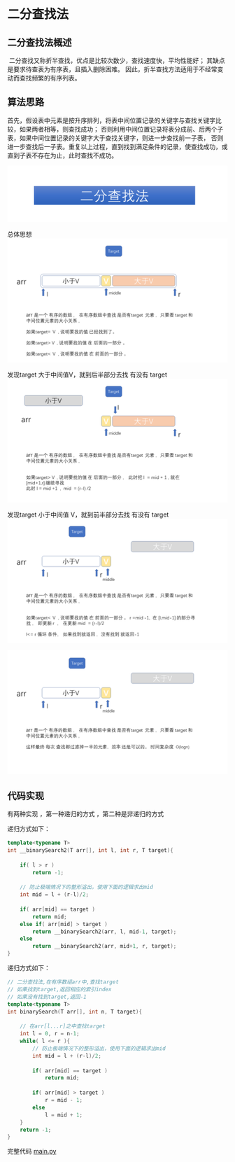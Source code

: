 # 二分查找法 

## 二分查找法概述

 二分查找又称折半查找，优点是比较次数少，查找速度快，平均性能好；
其缺点是要求待查表为有序表，且插入删除困难。
因此，折半查找方法适用于不经常变动而查找频繁的有序列表。


## 算法思路 
首先，假设表中元素是按升序排列，将表中间位置记录的关键字与查找关键字比较，如果两者相等，则查找成功；
否则利用中间位置记录将表分成前、后两个子表，如果中间位置记录的关键字大于查找关键字，则进一步查找前一子表，
否则进一步查找后一子表。重复以上过程，直到找到满足条件的记录，使查找成功，或直到子表不存在为止，此时查找不成功。

![bs-01-0](./images/bs-01-0.PNG)

总体思想 
![bs-01-1](./images/bs-01-1.PNG)

发现target 大于中间值V，就到后半部分去找 有没有 target  
![bs-01-2](./images/bs-01-2.PNG)

发现target 小于中间值 V，就到前半部分去找 有没有 target  
![bs-01-3](./images/bs-01-3.PNG)

![bs-01-4](./images/bs-01-4.PNG)


## 代码实现  
有两种实现 ，第一种递归的方式 ，第二种是非递归的方式 


递归方式如下：
```c++
template<typename T>
int __binarySearch2(T arr[], int l, int r, T target){

    if( l > r )
        return -1;

    // 防止极端情况下的整形溢出，使用下面的逻辑求出mid
    int mid = l + (r-l)/2;

    if( arr[mid] == target )
        return mid;
    else if( arr[mid] > target )
        return __binarySearch2(arr, l, mid-1, target);
    else
        return __binarySearch2(arr, mid+1, r, target);
}
```


递归方式如下：

```c++
// 二分查找法,在有序数组arr中,查找target
// 如果找到target,返回相应的索引index
// 如果没有找到target,返回-1
template<typename T>
int binarySearch(T arr[], int n, T target){

    // 在arr[l...r]之中查找target
    int l = 0, r = n-1;
    while( l <= r ){
        // 防止极端情况下的整形溢出，使用下面的逻辑求出mid
        int mid = l + (r-l)/2;

        if( arr[mid] == target )
            return mid;

        if( arr[mid] > target )
            r = mid - 1;
        else
            l = mid + 1;
    }
    return -1;
}

```
完整代码 [main.py](.main.cpp)


